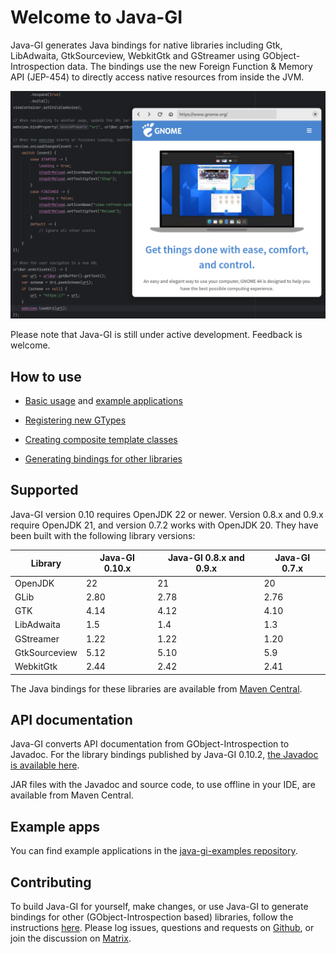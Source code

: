 # Welcome to Java-GI

Java-GI generates Java bindings for native libraries including Gtk, LibAdwaita, GtkSourceview, WebkitGtk and GStreamer using GObject-Introspection data. The bindings use the new Foreign Function & Memory API (JEP-454) to directly access native resources from inside the JVM.

![Screenshot of Java-GI code with the Browser example](img/browser-screenshot.png)

Please note that Java-GI is still under active development. Feedback is welcome.

## How to use

* [Basic usage](usage.md) and [example applications](examples.md)

* [Registering new GTypes](register.md)

* [Creating composite template classes](templates.md)

* [Generating bindings for other libraries](generate.md)

## Supported 

Java-GI version 0.10 requires OpenJDK 22 or newer. Version 0.8.x and 0.9.x require OpenJDK 21, and version 0.7.2 works with OpenJDK 20. They have been built with the following library versions:

| Library       | Java-GI 0.10.x | Java-GI 0.8.x and 0.9.x | Java-GI 0.7.x |
|---------------|----------------|-------------------------|---------------|
| OpenJDK       | 22             | 21                      | 20            |
| GLib          | 2.80           | 2.78                    | 2.76          |
| GTK           | 4.14           | 4.12                    | 4.10          |
| LibAdwaita    | 1.5            | 1.4                     | 1.3           |
| GStreamer     | 1.22           | 1.22                    | 1.20          |
| GtkSourceview | 5.12           | 5.10                    | 5.9           |
| WebkitGtk     | 2.44           | 2.42                    | 2.41          |

The Java bindings for these libraries are available from [Maven Central](https://central.sonatype.com/search?namespace=io.github.jwharm.javagi).

## API documentation

Java-GI converts API documentation from GObject-Introspection to Javadoc. For the library bindings published by Java-GI 0.10.2, [the Javadoc is available here](https://jwharm.github.io/java-gi/javadoc).

JAR files with the Javadoc and source code, to use offline in your IDE, are available from Maven Central.

## Example apps

You can find example applications in the [java-gi-examples repository](https://github.com/jwharm/java-gi-examples).

## Contributing

To build Java-GI for yourself, make changes, or use Java-GI to generate bindings for other (GObject-Introspection based) libraries, follow the instructions [here](https://jwharm.github.io/java-gi/generate/). Please log issues, questions and requests on [Github](https://github.com/jwharm/java-gi), or join the discussion on [Matrix](https://matrix.to/#/#java-gi:matrix.org).
